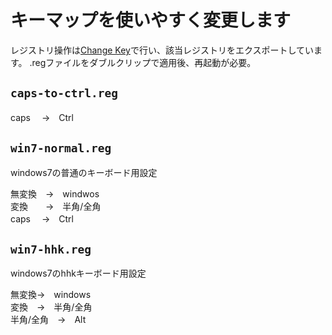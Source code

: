 ﻿# キーマップを使いやすく変更します
レジストリ操作は[Change Key](https://forest.watch.impress.co.jp/library/software/changekey/)で行い、該当レジストリをエクスポートしています。
.regファイルをダブルクリップで適用後、再起動が必要。  

## `caps-to-ctrl.reg`
caps　 →　Ctrl  

## `win7-normal.reg`
windows7の普通のキーボード用設定

無変換　→　windwos    
変換　　→　半角/全角  
caps　 →　Ctrl  


## `win7-hhk.reg`
windows7のhhkキーボード用設定

無変換→　windows  
変換　→　半角/全角  
半角/全角　→　Alt  
